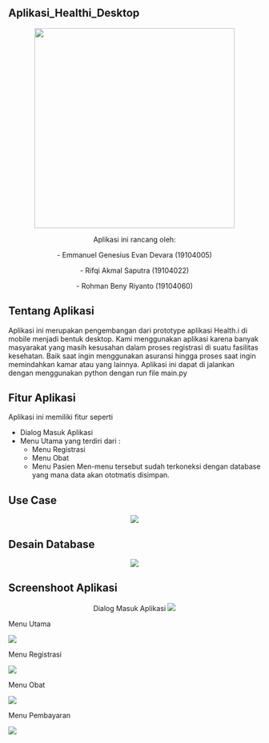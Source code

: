 ## Aplikasi_Healthi_Desktop
<p align="center">
 <img src="https://user-images.githubusercontent.com/72756374/127510787-a82c8bef-a705-427d-8ba8-3b732cfa1cd2.png" width="400" height="400">
 </p>

<p align="center"> Aplikasi ini rancang oleh: </p>
<p align="center"> - Emmanuel Genesius Evan Devara (19104005) </p>
<p align="center"> - Rifqi Akmal Saputra           (19104022) </p>
<p align="center"> - Rohman Beny Riyanto           (19104060) </p>

## Tentang Aplikasi
Aplikasi ini merupakan pengembangan dari prototype aplikasi Health.i di mobile menjadi bentuk desktop. Kami menggunakan aplikasi karena banyak masyarakat yang masih kesusahan dalam proses registrasi di suatu fasilitas kesehatan. Baik saat ingin menggunakan asuransi hingga proses saat ingin memindahkan kamar atau yang lainnya. Aplikasi ini dapat di jalankan dengan menggunakan python dengan run file main.py

## Fitur Aplikasi
Aplikasi ini memiliki fitur seperti
 - Dialog Masuk Aplikasi
 - Menu Utama yang terdiri dari :
   - Menu Registrasi
   - Menu Obat
   - Menu Pasien
Men-menu tersebut sudah terkoneksi dengan database yang mana data akan ototmatis disimpan.

## Use Case
<p align="center">
<img src="https://user-images.githubusercontent.com/72756374/127512391-510000be-67e8-4405-8368-715a0803f5aa.png" > </p>

## Desain Database
<p align="center">
<img src="https://user-images.githubusercontent.com/72756374/127587665-510ea14e-540c-449c-89ae-56b0313f6d27.png"> </p>

## Screenshoot Aplikasi
<p align="center">
 Dialog Masuk Aplikasi
 
<img src="https://user-images.githubusercontent.com/72756374/127589775-2c5784cc-5b63-4412-98f0-9801445a0a39.png">
 
 Menu Utama
 
<img src="https://user-images.githubusercontent.com/72756374/127589778-567a20f7-8f4d-4e17-8235-62e18847cfa2.png">
 
 Menu Registrasi
 
<img src="https://user-images.githubusercontent.com/72756374/127590175-fa541a5d-e061-4e99-8187-4fd9bda6e97e.jpg">
 
 Menu Obat
 
<img src="https://user-images.githubusercontent.com/72756374/127590197-52b225e5-4c26-4ade-bcb7-1555302607d8.jpg">
 
 Menu Pembayaran
 
<img src="https://user-images.githubusercontent.com/72756374/127590209-06a05c42-b9bd-4e85-9ae3-26e765a6dfeb.jpg">
 </p>





